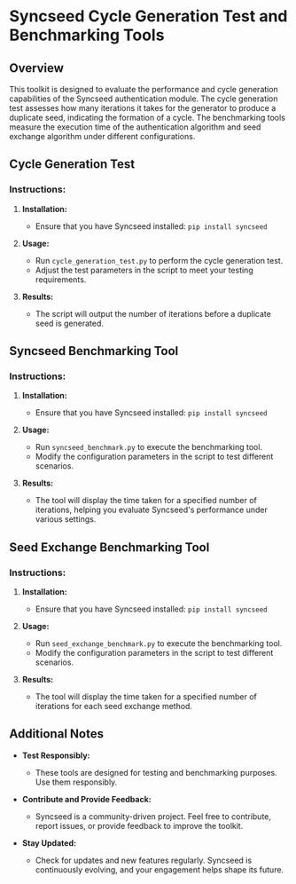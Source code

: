 # Syncseed Cycle Generation Test and Benchmarking Tools

## Overview

This toolkit is designed to evaluate the performance and cycle generation capabilities of the Syncseed authentication module. The cycle generation test assesses how many iterations it takes for the generator to produce a duplicate seed, indicating the formation of a cycle. The benchmarking tools measure the execution time of the authentication algorithm and seed exchange algorithm under different configurations.

## Cycle Generation Test

### Instructions:

1. **Installation:**
   - Ensure that you have Syncseed installed: `pip install syncseed`

2. **Usage:**
   - Run `cycle_generation_test.py` to perform the cycle generation test.
   - Adjust the test parameters in the script to meet your testing requirements.

3. **Results:**
   - The script will output the number of iterations before a duplicate seed is generated.

## Syncseed Benchmarking Tool

### Instructions:

1. **Installation:**
   - Ensure that you have Syncseed installed: `pip install syncseed`

2. **Usage:**
   - Run `syncseed_benchmark.py` to execute the benchmarking tool.
   - Modify the configuration parameters in the script to test different scenarios.

3. **Results:**
   - The tool will display the time taken for a specified number of iterations, helping you evaluate Syncseed's performance under various settings.

## Seed Exchange Benchmarking Tool

### Instructions:

1. **Installation:**
   - Ensure that you have Syncseed installed: `pip install syncseed`

2. **Usage:**
   - Run `seed_exchange_benchmark.py` to execute the benchmarking tool.
   - Modify the configuration parameters in the script to test different scenarios.

3. **Results:**
   - The tool will display the time taken for a specified number of iterations for each seed exchange method.

## Additional Notes

- **Test Responsibly:**
  - These tools are designed for testing and benchmarking purposes. Use them responsibly.

- **Contribute and Provide Feedback:**
  - Syncseed is a community-driven project. Feel free to contribute, report issues, or provide feedback to improve the toolkit.

- **Stay Updated:**
  - Check for updates and new features regularly. Syncseed is continuously evolving, and your engagement helps shape its future.
